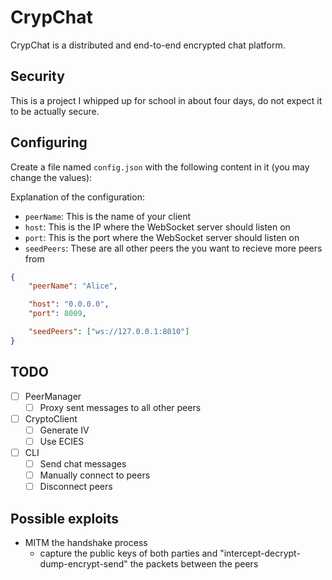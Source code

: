# CrypChat

CrypChat is a distributed and end-to-end encrypted chat platform.

## Security

This is a project I whipped up for school in about four days, do not expect it to be actually secure.

## Configuring

Create a file named `config.json` with the following content in it (you may change the values):

Explanation of the configuration:

- `peerName`: This is the name of your client
- `host`: This is the IP where the WebSocket server should listen on
- `port`: This is the port where the WebSocket server should listen on
- `seedPeers`: These are all other peers the you want to recieve more peers from

```json
{
	"peerName": "Alice",

	"host": "0.0.0.0",
	"port": 8009,

	"seedPeers": ["ws://127.0.0.1:8010"]
}
```

## TODO

- [ ] PeerManager
  - [ ] Proxy sent messages to all other peers
- [ ] CryptoClient
  - [ ] Generate IV
  - [ ] Use ECIES
- [ ] CLI
  - [ ] Send chat messages
  - [ ] Manually connect to peers
  - [ ] Disconnect peers

## Possible exploits

- MITM the handshake process
  - capture the public keys of both parties and "intercept-decrypt-dump-encrypt-send" the packets between the peers
